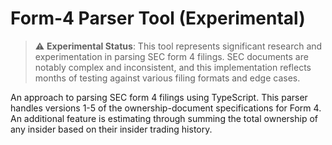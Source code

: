 # Form-4 Parser Tool (Experimental)

> ⚠️ **Experimental Status**: This tool represents significant research and experimentation in parsing SEC form 4 filings. SEC documents are notably complex and inconsistent, and this implementation reflects months of testing against various filing formats and edge cases.

An approach to parsing SEC form 4 filings using TypeScript. This parser handles versions 1-5 of the ownership-document specifications for Form 4. An additional feature is estimating through summing the total ownership of any insider based on their insider trading history.
